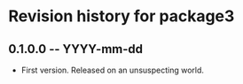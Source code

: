 # Revision history for package3

## 0.1.0.0 -- YYYY-mm-dd

* First version. Released on an unsuspecting world.
